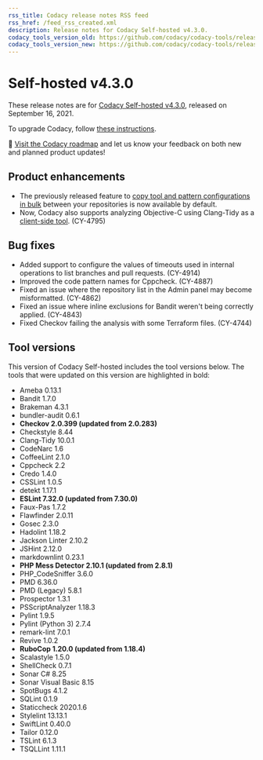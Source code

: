 ```yaml
---
rss_title: Codacy release notes RSS feed
rss_href: /feed_rss_created.xml
description: Release notes for Codacy Self-hosted v4.3.0.
codacy_tools_version_old: https://github.com/codacy/codacy-tools/releases/tag/3.6.0
codacy_tools_version_new: https://github.com/codacy/codacy-tools/releases/tag/3.8.3
---
```


# Self-hosted v4.3.0

These release notes are for [Codacy Self-hosted v4.3.0](https://github.com/codacy/chart/releases/tag/4.3.0), released on September 16, 2021.

To upgrade Codacy, follow [these instructions](../../chart/maintenance/upgrade.md).

📢 [Visit the Codacy roadmap](https://roadmap.codacy.com) and <span class="skip-vale">let us know</span> your feedback on both new and planned product updates!

## Product enhancements

-   The previously released feature to [copy tool and pattern configurations in bulk](https://docs.codacy.com/v4.3/organizations/copying-code-patterns-between-repositories/) between your repositories is now available by default.
-   Now, Codacy also supports analyzing Objective-C using Clang-Tidy as a [client-side tool](https://docs.codacy.com/v4.3/related-tools/local-analysis/client-side-tools/). (CY-4795)

## Bug fixes

-   Added support to configure the values of timeouts used in internal operations to list branches and pull requests. (CY-4914)
-   Improved the code pattern names for Cppcheck. (CY-4887)
-   Fixed an issue where the repository list in the Admin panel may become <span class="skip-vale">misformatted</span>. (CY-4862)
-   Fixed an issue where inline exclusions for Bandit weren't being correctly applied. (CY-4843)
-   Fixed Checkov failing the analysis with some Terraform files. (CY-4744)

## Tool versions

This version of Codacy Self-hosted includes the tool versions below. The tools that were updated on this version are highlighted in bold:

-   Ameba 0.13.1
-   Bandit 1.7.0
-   Brakeman 4.3.1
-   bundler-audit 0.6.1
-   **Checkov 2.0.399 (updated from 2.0.283)**
-   Checkstyle 8.44
-   Clang-Tidy 10.0.1
-   CodeNarc 1.6
-   CoffeeLint 2.1.0
-   Cppcheck 2.2
-   Credo 1.4.0
-   CSSLint 1.0.5
-   detekt 1.17.1
-   **ESLint 7.32.0 (updated from 7.30.0)**
-   Faux-Pas 1.7.2
-   Flawfinder 2.0.11
-   Gosec 2.3.0
-   Hadolint 1.18.2
-   Jackson Linter 2.10.2
-   JSHint 2.12.0
-   markdownlint 0.23.1
-   **PHP Mess Detector 2.10.1 (updated from 2.8.1)**
-   PHP_CodeSniffer 3.6.0
-   PMD 6.36.0
-   PMD (Legacy) 5.8.1
-   Prospector 1.3.1
-   PSScriptAnalyzer 1.18.3
-   Pylint 1.9.5
-   Pylint (Python 3) 2.7.4
-   remark-lint 7.0.1
-   Revive 1.0.2
-   **RuboCop 1.20.0 (updated from 1.18.4)**
-   Scalastyle 1.5.0
-   ShellCheck 0.7.1
-   Sonar C# 8.25
-   Sonar Visual Basic 8.15
-   SpotBugs 4.1.2
-   SQLint 0.1.9
-   Staticcheck 2020.1.6
-   Stylelint 13.13.1
-   SwiftLint 0.40.0
-   Tailor 0.12.0
-   TSLint 6.1.3
-   TSQLLint 1.11.1
